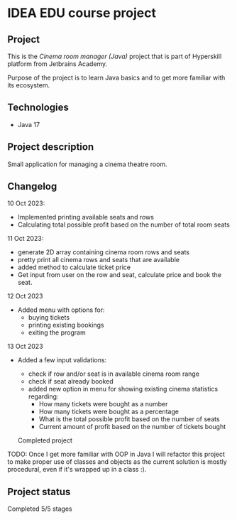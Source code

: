 # IDEA EDU course project

## Project
This is the *Cinema room manager (Java)* project that is part of Hyperskill platform from Jetbrains Academy.

Purpose of the project is to learn Java basics and to get more familiar with its ecosystem.

## Technologies

- Java 17

## Project description
Small application for managing a cinema theatre room.

## Changelog

10 Oct 2023: 
- Implemented printing available seats and rows
- Calculating total possible profit based on the number of total room seats

11 Oct 2023: 
- generate 2D array containing cinema room rows and seats
- pretty print all cinema rows and seats that are available
- added method to calculate ticket price
- Get input from user on the row and seat, calculate price and book the seat.

12 Oct 2023
- Added menu with options for: 
  - buying tickets
  - printing existing bookings
  - exiting the program

13 Oct 2023
- Added a few input validations:
  - check if row and/or seat is in available cinema room range
  - check if seat already booked
  - added new option in menu for showing existing cinema statistics regarding:
    - How many tickets were bought as a number
    - How many tickets were bought as a percentage
    - What is the total possible profit based on the number of seats
    - Current amount of profit based on the number of tickets bought
  
  Completed project

TODO: Once I get more familiar with OOP in Java I will refactor this project to make proper use of classes and objects as the current solution is mostly procedural, even if it's wrapped up in a class :).

## Project status

Completed 5/5 stages